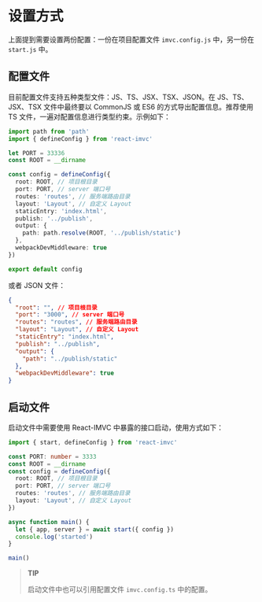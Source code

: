 # 设置方式

上面提到需要设置两份配置：一份在项目配置文件 `imvc.config.js` 中，另一份在 `start.js` 中。

## 配置文件

目前配置文件支持五种类型文件：JS、TS、JSX、TSX、JSON。在 JS、TS、JSX、TSX 文件中最终要以 CommonJS 或 ES6 的方式导出配置信息。推荐使用 TS 文件，一遍对配置信息进行类型约束。示例如下：

```ts
import path from 'path'
import { defineConfig } from 'react-imvc'

let PORT = 33336
const ROOT = __dirname

const config = defineConfig({
  root: ROOT, // 项目根目录
  port: PORT, // server 端口号
  routes: 'routes', // 服务端路由目录
  layout: 'Layout', // 自定义 Layout
  staticEntry: 'index.html',
  publish: '../publish',
  output: {
    path: path.resolve(ROOT, '../publish/static')
  },
  webpackDevMiddleware: true
})

export default config
```

或者 JSON 文件：

```json
{
  "root": "", // 项目根目录
  "port": "3000", // server 端口号
  "routes": "routes", // 服务端路由目录
  "layout": "Layout", // 自定义 Layout
  "staticEntry": "index.html",
  "publish": "../publish",
  "output": {
    "path": "../publish/static"
  },
  "webpackDevMiddleware": true
}
```

## 启动文件

启动文件中需要使用 React-IMVC 中暴露的接口启动，使用方式如下：

```ts
import { start, defineConfig } from 'react-imvc'

const PORT: number = 3333
const ROOT = __dirname
const config = defineConfig({
  root: ROOT, // 项目根目录
  port: PORT, // server 端口号
  routes: 'routes', // 服务端路由目录
  layout: 'Layout', // 自定义 Layout
})

async function main() {
  let { app, server } = await start({ config })
  console.log('started')
}

main()
```

> <b>TIP</b>
>
> 启动文件中也可以引用配置文件 `imvc.config.ts` 中的配置。

